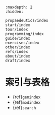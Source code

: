 ```{include} ../README.md
```

```{toctree}
:maxdepth: 2
:hidden:

propaedeutics/index
start/index
tour/index
programming/index
guide/index
exercises/index
other/index
refs/index
about/index
draft/index
```

# 索引与表格

* {ref}`genindex`
* {ref}`modindex`
* {ref}`search`
